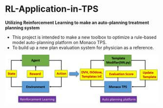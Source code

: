 # RL-Application-in-TPS
**Utilizing Reinforcement Learning to make an auto-planning treatment planning system**

- This project is intended to make a new toolbox to optimize a rule-based model auto-planning platform on Monaco TPS.
- To build up a new plan evaluation system for physician as a reference.

![alt text](https://github.com/fishdda/RL-Application-in-TPS/blob/master/fig20.png)
